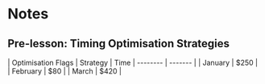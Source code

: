 # Notes

## Pre-lesson: Timing Optimisation Strategies

| Optimisation Flags    |  Strategy     | Time
| --------              |  -------      |
| January               |  $250         |
| February              |  $80          |
| March                 |  $420         |
